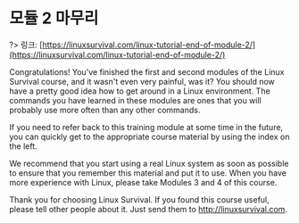 # 모듈 2 마무리

?> 링크: [https://linuxsurvival.com/linux-tutorial-end-of-module-2/](https://linuxsurvival.com/linux-tutorial-end-of-module-2/)

Congratulations! You've finished the first and second modules of the Linux Survival course, and it wasn't even very painful, was it? You should now have a pretty good idea how to get around in a Linux environment. The commands you have learned in these modules are ones that you will probably use more often than any other commands.

If you need to refer back to this training module at some time in the future, you can quickly get to the appropriate course material by using the index on the left.

We recommend that you start using a real Linux system as soon as possible to ensure that you remember this material and put it to use. When you have more experience with Linux, please take Modules 3 and 4 of this course.

Thank you for choosing Linux Survival. If you found this course useful, please tell other people about it. Just send them to http://linuxsurvival.com.
